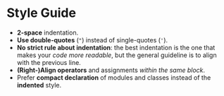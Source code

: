 # Style Guide

* **2-space** indentation.
* **Use double-quotes** (`"`) instead of single-quotes (`'`).
* **No strict rule about indentation**: the best indentation is the one that
  makes your *code more readable*, but the general guideline is to align with
  the previous line.
* **(Right-)Align operators** and assignments *within the same block*.
* Prefer **compact declaration** of modules and classes instead of the
  **indented** style.
